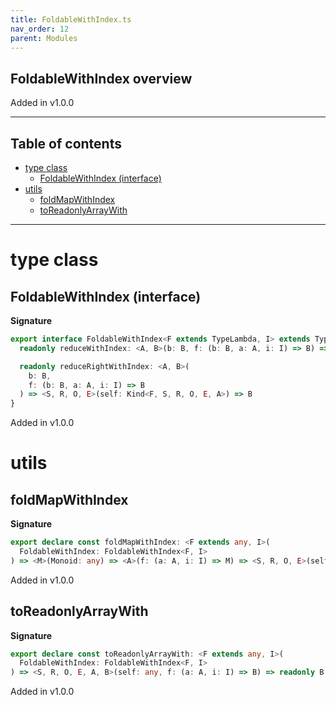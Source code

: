 ```yaml
---
title: FoldableWithIndex.ts
nav_order: 12
parent: Modules
---
```


## FoldableWithIndex overview

Added in v1.0.0

---

<h2 class="text-delta">Table of contents</h2>

- [type class](#type-class)
  - [FoldableWithIndex (interface)](#foldablewithindex-interface)
- [utils](#utils)
  - [foldMapWithIndex](#foldmapwithindex)
  - [toReadonlyArrayWith](#toreadonlyarraywith)

---

# type class

## FoldableWithIndex (interface)

**Signature**

```ts
export interface FoldableWithIndex<F extends TypeLambda, I> extends TypeClass<F> {
  readonly reduceWithIndex: <A, B>(b: B, f: (b: B, a: A, i: I) => B) => <S, R, O, E>(self: Kind<F, S, R, O, E, A>) => B

  readonly reduceRightWithIndex: <A, B>(
    b: B,
    f: (b: B, a: A, i: I) => B
  ) => <S, R, O, E>(self: Kind<F, S, R, O, E, A>) => B
}
```

Added in v1.0.0

# utils

## foldMapWithIndex

**Signature**

```ts
export declare const foldMapWithIndex: <F extends any, I>(
  FoldableWithIndex: FoldableWithIndex<F, I>
) => <M>(Monoid: any) => <A>(f: (a: A, i: I) => M) => <S, R, O, E>(self: any) => M
```

Added in v1.0.0

## toReadonlyArrayWith

**Signature**

```ts
export declare const toReadonlyArrayWith: <F extends any, I>(
  FoldableWithIndex: FoldableWithIndex<F, I>
) => <S, R, O, E, A, B>(self: any, f: (a: A, i: I) => B) => readonly B[]
```

Added in v1.0.0
